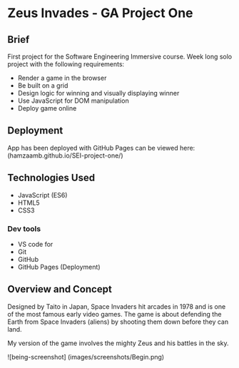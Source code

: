 # Zeus Invades - GA Project One

## Brief

First project for the Software Engineering Immersive course. Week long solo project with the following requirements:

* Render a game in the browser
* Be built on a grid
* Design logic for winning and visually displaying winner
* Use JavaScript for DOM manipulation
* Deploy game online


## Deployment

App has been deployed with GitHub Pages can be viewed here: (hamzaamb.github.io/SEI-project-one/)

## Technologies Used

* JavaScript (ES6)
* HTML5
* CSS3

### Dev tools

* VS code for
* Git
* GitHub
* GitHub Pages (Deployment)


## Overview and Concept

Designed by Taito in Japan, Space Invaders hit arcades in 1978 and  is one of the most famous early video games. The game is about defending the Earth from Space Invaders (aliens) by shooting them down before they can land.

My version of the game involves the mighty Zeus and his battles in the sky. 


![being-screenshot] (images/screenshots/Begin.png)